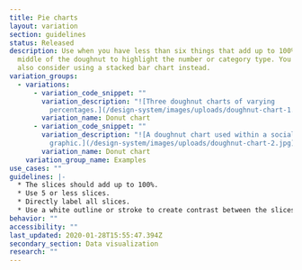 ```yaml
---
title: Pie charts
layout: variation
section: guidelines
status: Released
description: Use when you have less than six things that add up to 100%. Use the
  middle of the doughnut to highlight the number or category type. You could
  also consider using a stacked bar chart instead.
variation_groups:
  - variations:
      - variation_code_snippet: ""
        variation_description: "![Three doughnut charts of varying
          percentages.](/design-system/images/uploads/doughnut-chart-1.png)"
        variation_name: Donut chart
      - variation_code_snippet: ""
        variation_description: "![A doughnut chart used within a social media
          graphic.](/design-system/images/uploads/doughnut-chart-2.jpg)"
        variation_name: Donut chart
    variation_group_name: Examples
use_cases: ""
guidelines: |-
  * The slices should add up to 100%.  
  * Use 5 or less slices.
  * Directly label all slices.
  * Use a white outline or stroke to create contrast between the slices.
behavior: ""
accessibility: ""
last_updated: 2020-01-28T15:55:47.394Z
secondary_section: Data visualization
research: ""
---
```

